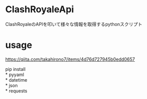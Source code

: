 # ClashRoyaleApi
ClashRoyaleのAPIを叩いて様々な情報を取得するpythonスクリプト

# usage
https://qiita.com/takahirono7/items/4d76d727945b0edd0657

pip install  
    * pyyaml  
    * datetime  
    * json  
    * requests  
     
